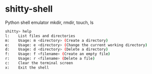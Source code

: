 # shitty-shell
Python shell emulator mkdir, rmdir, touch, ls

```sh
shitty> help
l:    List files and directories
m:    Usage: m <directory> (Create a directory)
e:    Usage: e <directory> (Change the current working directory)
d:    Usage: d <directory> (Delete a directory)
f:    Usage: f <filename> (Create an empty file)
r:    Usage: r <filename> (Delete a file)
c:    Clear the terminal screen
x:    Exit the shell
```

